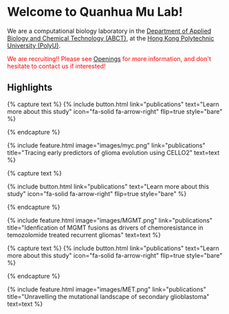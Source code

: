 ---
---
# Welcome to Quanhua Mu Lab!

We are a computational biology laboratory in the [Department of Applied Biology and Chemical Technology (ABCT)](https://www.polyu.edu.hk/abct/), at the [Hong Kong Polytechnic University (PolyU)](https://www.polyu.edu.hk/).

<span style="color:red">We are recruiting!! Please see [Openings](/contact) for more information, and don't hesitate to contact us if interested!</span>
## Highlights
{% capture text %}
{%
  include button.html
  link="publications"
  text="Learn more about this study"
  icon="fa-solid fa-arrow-right"
  flip=true
  style="bare"
%}

{% endcapture %}

{%
  include feature.html
  image="images/myc.png"
  link="publications"
  title="Tracing early predictors of glioma evolution using CELLO2"
  text=text
%}

{% capture text %}


{%
  include button.html
  link="publications"
  text="Learn more about this study"
  icon="fa-solid fa-arrow-right"
  flip=true
  style="bare"
%}

{% endcapture %}

{%
  include feature.html
  image="images/MGMT.png"
  link="publications"
  title="Idenfication of MGMT fusions as drivers of chemoresistance in temozolomide treated recurrent gliomas"
  text=text
%}

{% capture text %}
{%
  include button.html
  link="publications"
  text="Learn more about this study"
  icon="fa-solid fa-arrow-right"
  flip=true
  style="bare"
%}

{% endcapture %}

{%
  include feature.html
  image="images/MET.png"
  link="publications"
  title="Unravelling the mutational landscape of secondary glioblastoma"
  text=text
%}
